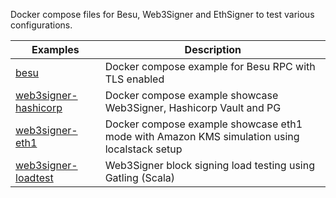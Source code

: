 Docker compose files for Besu, Web3Signer and EthSigner to test various configurations.

| **Examples**                                            | **Description**                                                                             |
|---------------------------------------------------------|---------------------------------------------------------------------------------------------|
| [besu](besu/README.md)                                  | Docker compose example for Besu RPC with TLS enabled                                        |
| [web3signer-hashicorp](web3signer-hashicorp/README.md)  | Docker compose example showcase Web3Signer, Hashicorp Vault and PG                          |
| [web3signer-eth1](web3signer-eth1/README.md)            | Docker compose example showcase eth1 mode with Amazon KMS simulation using localstack setup |
| [web3signer-loadtest](web3signer-loadtest/README.md)    | Web3Signer block signing load testing using Gatling (Scala)                                 |
